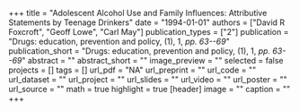 +++
title = "Adolescent Alcohol Use and Family Influences: Attributive Statements by Teenage Drinkers"
date = "1994-01-01"
authors = ["David R Foxcroft", "Geoff Lowe", "Carl May"]
publication_types = ["2"]
publication = "Drugs: education, prevention and policy, (1), 1, _pp. 63--69_"
publication_short = "Drugs: education, prevention and policy, (1), 1, _pp. 63--69_"
abstract = ""
abstract_short = ""
image_preview = ""
selected = false
projects = []
tags = []
url_pdf = "NA"
url_preprint = ""
url_code = ""
url_dataset = ""
url_project = ""
url_slides = ""
url_video = ""
url_poster = ""
url_source = ""
math = true
highlight = true
[header]
image = ""
caption = ""
+++
